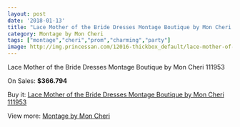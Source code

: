 ```yaml
---
layout: post
date: '2018-01-13'
title: "Lace Mother of the Bride Dresses Montage Boutique by Mon Cheri 111953"
category: Montage by Mon Cheri
tags: ["montage","cheri","prom","charming","party"]
image: http://img.princessan.com/12016-thickbox_default/lace-mother-of-the-bride-dresses-montage-boutique-by-mon-cheri-111953.jpg
---
```

Lace Mother of the Bride Dresses Montage Boutique by Mon Cheri 111953

On Sales: **$366.794**
<a href="https://www.princessan.com/en/montage-by-mon-cheri/5628-lace-mother-of-the-bride-dresses-montage-boutique-by-mon-cheri-111953.html"><amp-img layout="responsive" width="600" height="600" src="//img.princessan.com/12016-thickbox_default/lace-mother-of-the-bride-dresses-montage-boutique-by-mon-cheri-111953.jpg" alt="Lace Mother of the Bride Dresses Montage Boutique by Mon Cheri 111953 0" /></a>
<a href="https://www.princessan.com/en/montage-by-mon-cheri/5628-lace-mother-of-the-bride-dresses-montage-boutique-by-mon-cheri-111953.html"><amp-img layout="responsive" width="600" height="600" src="//img.princessan.com/12017-thickbox_default/lace-mother-of-the-bride-dresses-montage-boutique-by-mon-cheri-111953.jpg" alt="Lace Mother of the Bride Dresses Montage Boutique by Mon Cheri 111953 1" /></a>

Buy it: [Lace Mother of the Bride Dresses Montage Boutique by Mon Cheri 111953](https://www.princessan.com/en/montage-by-mon-cheri/5628-lace-mother-of-the-bride-dresses-montage-boutique-by-mon-cheri-111953.html "Lace Mother of the Bride Dresses Montage Boutique by Mon Cheri 111953")

View more: [Montage by Mon Cheri](https://www.princessan.com/en/45-montage-by-mon-cheri "Montage by Mon Cheri")